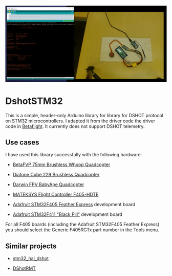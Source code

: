 <a href="https://www.youtube.com/watch?v=os9GA9R-1A4"><img src="image.png" width=600></a>

# DshotSTM32

This is a simple, header-only Arduino library for library for DSHOT protocol
on STM32 microcontrollers.  I adapted it from the driver code the driver code in
[Betaflight](https://github.com/betaflight/betaflight).
It currently does not support DSHOT telemetry.

## Use cases

I have used this library successfully with the following hardware:

* [BetaFVP 75mm Brushless Whoop Quadcopter](https://betafpv.com/products/beta75x-2s-whoop-quadcopter)

* [Diatone Cube 229 Brushless Quadcopter](https://www.diatoneusa.com/store/p659/Diatone_Toothpick_Cube_229_8500_PNF.html)

* [Darwin FPV BabyApe Quadcopter](https://www.getfpv.com/darwinfpv-baby-ape-pro-v2-3-quadcopter-w-caddx-ant.html)

* [MATEKSYS Flight Controller F405-HDTE](http://www.mateksys.com/?portfolio=f405-hdte)

* [Adafruit STM32F405 Feather Express](https://learn.adafruit.com/adafruit-stm32f405-feather-express/) development board

* [Adafruit STM32F411 "Black Pill"](https://www.adafruit.com/product/4877) development board

For all F405 boards (including the Adafruit STM32F405 Feather Express) you should select
the Generic F405RGTx part number in the Tools menu.

## Similar projects

* [stm32\_hal\_dshot](https://github.com/mokhwasomssi/stm32\_hal\_dshot)

* [DShotRMT](https://github.com/derdoktor667/DShotRMT)
